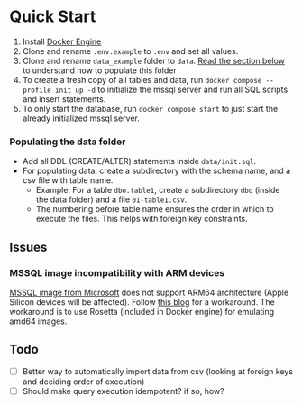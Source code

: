 # Quick Start
1. Install [Docker Engine](https://docs.docker.com/engine/install/)
2. Clone and rename `.env.example` to `.env` and set all values.
3. Clone and rename `data_example` folder to `data`. [Read the section below](#populating-the-data-folder) to understand how to populate this folder
4. To create a fresh copy of all tables and data, run `docker compose --profile init up -d` to initialize the mssql server and run all SQL scripts and insert statements.
5. To only start the database, run `docker compose start` to just start the already initialized mssql server.

### Populating the data folder
- Add all DDL (CREATE/ALTER) statements inside `data/init.sql`. 
- For populating data, create a subdirectory with the schema name, and a csv file with table name.
    - Example: For a table `dbo.table1`, create a subdirectory `dbo` (inside the data folder) and a file `01-table1.csv`.
    - The numbering before table name ensures the order in which to execute the files. This helps with foreign key constraints.

## Issues
### MSSQL image incompatibility with ARM devices
[MSSQL image from Microsoft](https://hub.docker.com/_/microsoft-mssql-server) does not support ARM64 architecture (Apple Silicon devices will be affected). Follow [this blog](https://devblogs.microsoft.com/azure-sql/development-with-sql-in-containers-on-macos/) for a workaround. The workaround is to use Rosetta (included in Docker engine) for emulating amd64 images.


## Todo

- [ ] Better way to automatically import data from csv (looking at foreign keys and deciding order of execution)
- [ ] Should make query execution idempotent? if so, how?   
